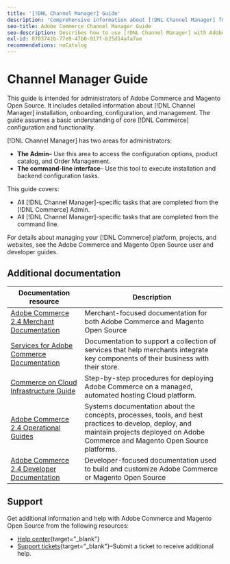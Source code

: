 ```yaml
---
title: '[!DNL Channel Manager] Guide'
description: 'Comprehensive information about [!DNL Channel Manager] for Adobe Commerce and Magento Open Source administrators, including installation and onboarding.'
seo-title: Adobe Commerce Channel Manager Guide
seo-description: Describes how to use [!DNL Channel Manager] with Adobe Commerce or Magento Open Source.
exl-id: 0703741b-77e0-47b0-917f-b25d14afa7ae
recommendations: noCatalog
---
```


# Channel Manager Guide

This guide is intended for administrators of Adobe Commerce and Magento Open Source. It includes detailed information about [!DNL Channel Manager] installation, onboarding, configuration, and management. The guide assumes a basic understanding of core [!DNL Commerce] configuration and functionality.

[!DNL Channel Manager] has two areas for administrators:

* **The Admin**– Use this area to access the configuration options, product catalog, and Order Management.
* **The command-line interface**– Use this tool to execute installation and backend configuration tasks.

This guide covers:

* All [!DNL Channel Manager]-specific tasks that are completed from the [!DNL Commerce] Admin.
* All [!DNL Channel Manager]-specific tasks that are completed from the command line.

For details about managing your [!DNL Commerce] platform, projects, and websites, see the Adobe Commerce and Magento Open Source user and developer guides.

## Additional documentation


| Documentation resource                                                                                                                | Description                                                                                                                                                                            |
|---------------------------------------------------------------------------------------------------------------------------------------|----------------------------------------------------------------------------------------------------------------------------------------------------------------------------------------|
| [Adobe Commerce 2.4 Merchant Documentation](https://experienceleague.adobe.com/docs/commerce-admin/user-guides/home.html)             | Merchant-focused documentation for both Adobe Commerce and Magento Open Source                                                                                                         |
| [Services for Adobe Commerce Documentation](https://experienceleague.adobe.com/docs/commerce-merchant-services/user-guides/home.html) | Documentation to support a collection of services that help merchants integrate key components of their business with their store.                                                     |
| [Commerce on Cloud Infrastructure Guide](https://experienceleague.adobe.com/docs/commerce-cloud-service/user-guide/overview.html)     | Step-by-step procedures for deploying Adobe Commerce on a managed, automated hosting Cloud platform.                                                                                   |
| [Adobe Commerce 2.4 Operational Guides](https://experienceleague.adobe.com/docs/commerce-operations/operational-guides/home.html)     | Systems documentation about the concepts, processes, tools, and best practices to develop, deploy, and maintain projects deployed on Adobe Commerce and Magento Open Source platforms. |
| [Adobe Commerce 2.4 Developer Documentation](https://developer.adobe.com/commerce/docs)                                               | Developer-focused documentation used to build and customize Adobe Commerce or Magento Open Source                                                                                      |

## Support

Get additional information and help with Adobe Commerce and Magento Open Source from the following resources:

* [Help center](https://support.magento.com/hc/en-us){target="_blank"}
* [Support tickets](https://support.magento.com/hc/en-us/articles/360000913794#submit-ticket){target="_blank"}–Submit a ticket to receive additional help.
